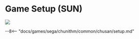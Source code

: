 # Game Setup (SUN)
<img src="/img/chunithm/sdhd/sun.png">

--8<-- "docs/games/sega/chunithm/common/chusan/setup.md"
